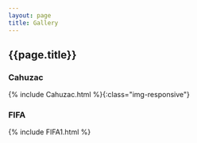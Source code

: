 ```yaml
---
layout: page
title: Gallery
---
```


## {{page.title}}


### Cahuzac
{% include Cahuzac.html %}{:class="img-responsive"}
<br> 

<!-- {% include ANG_VONG_VATHANA.html %} -->
### FIFA
{% include FIFA1.html %}
